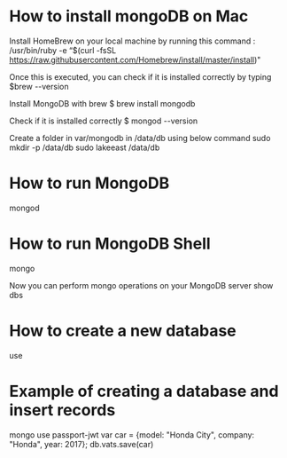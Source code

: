 # How to install mongoDB on Mac
Install HomeBrew on your local machine by running this command :
/usr/bin/ruby -e “$(curl -fsSL https://raw.githubusercontent.com/Homebrew/install/master/install)"

Once this is executed, you can check if it is installed correctly by typing
$brew --version

Install MongoDB with brew
$ brew install mongodb

Check if it is installed correctly
$ mongod --version

Create a folder in var/mongodb in /data/db using below command
sudo mkdir -p /data/db
sudo lakeeast /data/db

# How to run MongoDB
mongod

# How to run MongoDB Shell
mongo

Now you can perform mongo operations on your MongoDB server
show dbs

# How to create a new database
use <your-database-name>

# Example of creating a database and insert records
mongo
use passport-jwt  <!---This will create the database, but show dbs will not show the content as it is empty-->
var car = {model:  "Honda City", company: "Honda", year: 2017};
db.vats.save(car) <!-- Results will be shown -->



